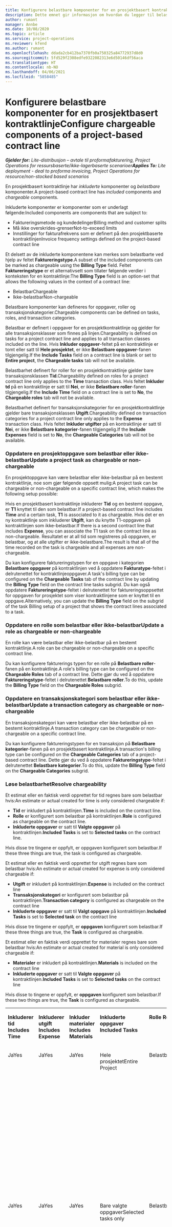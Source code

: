 ```yaml
---
title: Konfigurere belastbare komponenter for en prosjektbasert kontraktlinje
description: Dette emnet gir informasjon om hvordan du legger til belastbare komponenter i kontraktlinjer i Project Operations.
author: rumant
manager: Annbe
ms.date: 10/08/2020
ms.topic: article
ms.service: project-operations
ms.reviewer: kfend
ms.author: rumant
ms.openlocfilehash: ddada2cb412ba7370fb0a750325a84772937d8d0
ms.sourcegitcommit: 5fd529f2308edfe9322082313e6d50146df56aca
ms.translationtype: HT
ms.contentlocale: nb-NO
ms.lasthandoff: 04/06/2021
ms.locfileid: "5858485"
---
```

# <a name="configure-chargeable-components-of-a-project-based-contract-line"></a><span data-ttu-id="3468d-103">Konfigurere belastbare komponenter for en prosjektbasert kontraktlinje</span><span class="sxs-lookup"><span data-stu-id="3468d-103">Configure chargeable components of a project-based contract line</span></span>

<span data-ttu-id="3468d-104">_**Gjelder for:** Lite-distribusjon – avtale til proformafakturering, Project Operations for ressursbaserte/ikke-lagerbaserte scenarioer_</span><span class="sxs-lookup"><span data-stu-id="3468d-104">_**Applies To:** Lite deployment - deal to proforma invoicing, Project Operations for resource/non-stocked based scenarios_</span></span>

<span data-ttu-id="3468d-105">En prosjektbasert kontraktlinje har *inkluderte* komponenter og *belastbare* komponenter.</span><span class="sxs-lookup"><span data-stu-id="3468d-105">A project-based contract line has *included* components and *chargeable* components.</span></span>

<span data-ttu-id="3468d-106">Inkluderte komponenter er komponenter som er underlagt følgende:</span><span class="sxs-lookup"><span data-stu-id="3468d-106">Included components are components that are subject to:</span></span>

  - <span data-ttu-id="3468d-107">Faktureringsmetode og kundedelinger</span><span class="sxs-lookup"><span data-stu-id="3468d-107">Billing method and customer splits</span></span>
  - <span data-ttu-id="3468d-108">Må ikke overskrides-grenser</span><span class="sxs-lookup"><span data-stu-id="3468d-108">Not-to-exceed limits</span></span> 
  - <span data-ttu-id="3468d-109">Innstillinger for fakturafrekvens som er definert på den prosjektbaserte kontraktlinjen</span><span class="sxs-lookup"><span data-stu-id="3468d-109">Invoice frequency settings defined on the project-based contract line</span></span>

<span data-ttu-id="3468d-110">Et delsett av de inkluderte komponentene kan merkes som belastbarte ved hjelp av feltet **Faktureringstype**.</span><span class="sxs-lookup"><span data-stu-id="3468d-110">A subset of the included components can be marked as chargeable using the **Billing Type** field.</span></span> <span data-ttu-id="3468d-111">Feltet **Faktureringstype** er et alternativsett som tillater følgende verdier i konteksten for en kontraktlinje:</span><span class="sxs-lookup"><span data-stu-id="3468d-111">The **Billing Type** field is an option-set that allows the following values in the context of a contract line:</span></span>

  - <span data-ttu-id="3468d-112">Belastbar</span><span class="sxs-lookup"><span data-stu-id="3468d-112">Chargeable</span></span>
  - <span data-ttu-id="3468d-113">Ikke-belastbar</span><span class="sxs-lookup"><span data-stu-id="3468d-113">Non-chargeable</span></span>

<span data-ttu-id="3468d-114">Belastbare komponenter kan defineres for oppgaver, roller og transaksjonskategorier.</span><span class="sxs-lookup"><span data-stu-id="3468d-114">Chargeable components can be defined on tasks, roles, and transaction categories.</span></span>

<span data-ttu-id="3468d-115">Belastbar er definert i oppgaver for en prosjektkontraktlinje og gjelder for alle transaksjonsklasser som finnes på linjen.</span><span class="sxs-lookup"><span data-stu-id="3468d-115">Chargeability is defined on tasks for a project contract line and applies to all transaction classes included on the line.</span></span> <span data-ttu-id="3468d-116">Hvis **Inkluder oppgaver**-feltet på en kontraktlinje er tomt eller satt til **Hele prosjektet**, er ikke **Belastbare oppgaver**-fanen tilgjengelig.</span><span class="sxs-lookup"><span data-stu-id="3468d-116">If the **Include Tasks** field on a contract line is blank or set to **Entire project**, the **Chargeable tasks** tab will not be available.</span></span>

<span data-ttu-id="3468d-117">Belastbarhet definert for roller for en prosjektkontraktlinje gjelder bare transaksjonsklassen **Tid**.</span><span class="sxs-lookup"><span data-stu-id="3468d-117">Chargeability defined on roles for a project contract line only applies to the **Time** transaction class.</span></span> <span data-ttu-id="3468d-118">Hvis feltet **Inkluder td** på en kontraktlinje er satt til **Nei**, er ikke **Belastbare roller**-fanen tilgjengelig.</span><span class="sxs-lookup"><span data-stu-id="3468d-118">If the **Include Time** field on a contract line is set to **No**, the **Chargeable roles** tab will not be available.</span></span>

<span data-ttu-id="3468d-119">Belastbarhet definert for transaksjonskategorier for en prosjektkontraktlinje gjelder bare transaksjonsklassen **Utgift**.</span><span class="sxs-lookup"><span data-stu-id="3468d-119">Chargeability defined on transaction categories for a project contract line only applies to the **Expense** transaction class.</span></span> <span data-ttu-id="3468d-120">Hvis feltet **Inkluder utgifter** på en kontraktlinje er satt til **Nei**, er ikke **Belastbare kategorier**-fanen tilgjengelig.</span><span class="sxs-lookup"><span data-stu-id="3468d-120">If the **Include Expenses** field is set to **No**, the **Chargeable Categories** tab will not be available.</span></span>

### <a name="update-a-project-task-as-chargeable-or-non-chargeable"></a><span data-ttu-id="3468d-121">Oppdatere en prosjektoppgave som belastbar eller ikke-belastbar</span><span class="sxs-lookup"><span data-stu-id="3468d-121">Update a project task as chargeable or non-chargeable</span></span>

<span data-ttu-id="3468d-122">En prosjektoppgave kan være belastbar eller ikke-belastbar på en bestemt kontraktlinje, noe som gjør følgende oppsett mulig:</span><span class="sxs-lookup"><span data-stu-id="3468d-122">A project task can be chargeable or non-chargeable on a specific contract line, which makes the following setup possible:</span></span>

<span data-ttu-id="3468d-123">Hvis en prosjektbasert kontraktlinje inkluderer **Tid** og en bestemt oppgave, er **T1** knyttet til den som belastbar.</span><span class="sxs-lookup"><span data-stu-id="3468d-123">If a project-based contract line includes **Time** and a certain task, **T1** is associated to it as chargeable.</span></span> <span data-ttu-id="3468d-124">Hvis det er en ny kontraktlinje som inkluderer **Utgift**, kan du knytte T1-oppgaven på kontraktlinjen som ikke-belastbar.</span><span class="sxs-lookup"><span data-stu-id="3468d-124">If there is a second contract line that includes **Expense**, you can associate the T1 task on the contract line as non-chargeable.</span></span> <span data-ttu-id="3468d-125">Resultatet er at all tid som registreres på oppgaven, er belastbar, og at alle utgifter er ikke-belastbare.</span><span class="sxs-lookup"><span data-stu-id="3468d-125">The result is that all of the time recorded on the task is chargeable and all expenses are non-chargeable.</span></span>

<span data-ttu-id="3468d-126">Du kan konfigurere faktureringstypen for en oppgave i kategorien **Belastbare oppgaver** på kontraktlinjen ved å oppdatere **Fakturatype**-feltet i delrutenettet for kontraktlinjeoppgaver.</span><span class="sxs-lookup"><span data-stu-id="3468d-126">A task's billing type can be configured on the **Chargeable Tasks** tab of the contract line by updating the **Billing Type** field on the contract line tasks subgrid.</span></span> <span data-ttu-id="3468d-127">Du kan også oppdatere **Faktureringstype**-feltet i delrutenettet for faktureringsoppsettet for oppgaven for prosjektet som viser kontraktlinjene som er knyttet til en oppgave.</span><span class="sxs-lookup"><span data-stu-id="3468d-127">Alternatively, you can update the **Billing Type** field on the subgrid of the task Billing setup of a project that shows the contract lines associated to a task.</span></span>

### <a name="update-a-role-as-chargeable-or-non-chargeable"></a><span data-ttu-id="3468d-128">Oppdatere en rolle som belastbar eller ikke-belastbar</span><span class="sxs-lookup"><span data-stu-id="3468d-128">Update a role as chargeable or non-chargeable</span></span>

<span data-ttu-id="3468d-129">En rolle kan være belastbar eller ikke-belastbar på en bestemt kontraktlinje.</span><span class="sxs-lookup"><span data-stu-id="3468d-129">A role can be chargeable or non-chargeable on a specific contract line.</span></span>

<span data-ttu-id="3468d-130">Du kan konfigurere fakturerings typen for en rolle på **Belastbare roller**-fanen på en kontraktlinje.</span><span class="sxs-lookup"><span data-stu-id="3468d-130">A role's billing type can be configured on the **Chargeable Roles** tab of a contract line.</span></span> <span data-ttu-id="3468d-131">Dette gjør du ved å oppdatere **Faktureringstype**-feltet i delrutenettet **Belastbare roller**.</span><span class="sxs-lookup"><span data-stu-id="3468d-131">To do this, update the **Billing Type** field on the **Chargeable Roles** subgrid.</span></span>

### <a name="update-a-transaction-category-as-chargeable-or-non-chargeable"></a><span data-ttu-id="3468d-132">Oppdatere en transaksjonskategori som belastbar eller ikke-belastbar</span><span class="sxs-lookup"><span data-stu-id="3468d-132">Update a transaction category as chargeable or non-chargeable</span></span>

<span data-ttu-id="3468d-133">En transaksjonskategori kan være belastbar eller ikke-belastbar på en bestemt kontraktlinje.</span><span class="sxs-lookup"><span data-stu-id="3468d-133">A transaction category can be chargeable or non-chargeable on a specific contract line.</span></span>

<span data-ttu-id="3468d-134">Du kan konfigurere faktureringstypen for en transaksjon på **Belastbare kategorier**-fanen på en prosjektbasert kontraktlinje.</span><span class="sxs-lookup"><span data-stu-id="3468d-134">A transaction's billing type can be configured on the **Chargeable Categories** tab of a project-based contract line.</span></span> <span data-ttu-id="3468d-135">Dette gjør du ved å oppdatere **Faktureringstype**-feltet i delrutenettet **Belastbare kategorier**.</span><span class="sxs-lookup"><span data-stu-id="3468d-135">To do this, update the **Billing Type** field on the **Chargeable Categories** subgrid.</span></span>

### <a name="resolve-chargeability"></a><span data-ttu-id="3468d-136">Løse belastbarhet</span><span class="sxs-lookup"><span data-stu-id="3468d-136">Resolve chargeability</span></span>

<span data-ttu-id="3468d-137">Et estimat eller en faktisk verdi opprettet for tid regnes bare som belastbar hvis:</span><span class="sxs-lookup"><span data-stu-id="3468d-137">An estimate or actual created for time is only considered chargeable if:</span></span>

   - <span data-ttu-id="3468d-138">**Tid** er inkludert på kontraktlinjen.</span><span class="sxs-lookup"><span data-stu-id="3468d-138">**Time** is included on the contract line.</span></span>
   - <span data-ttu-id="3468d-139">**Rolle** er konfigurert som belastbar på kontraktlinjen.</span><span class="sxs-lookup"><span data-stu-id="3468d-139">**Role** is configured as chargeable on the contract line.</span></span>
   - <span data-ttu-id="3468d-140">**Inkluderte oppgaver** er satt til **Valgte oppgaver** på kontraktlinjen.</span><span class="sxs-lookup"><span data-stu-id="3468d-140">**Included Tasks** is set to **Selected tasks** on the contract line.</span></span>
 
 <span data-ttu-id="3468d-141">Hvis disse tre tingene er oppfylt, er oppgaven konfigurert som belastbar.</span><span class="sxs-lookup"><span data-stu-id="3468d-141">If these three things are true, the task is configured as chargeable.</span></span> 

<span data-ttu-id="3468d-142">Et estimat eller en faktisk verdi opprettet for utgift regnes bare som belastbar hvis:</span><span class="sxs-lookup"><span data-stu-id="3468d-142">An estimate or actual created for expense is only considered chargeable if:</span></span>

   - <span data-ttu-id="3468d-143">**Utgift** er inkludert på kontraktlinjen.</span><span class="sxs-lookup"><span data-stu-id="3468d-143">**Expense** is included on the contract line</span></span>
   - <span data-ttu-id="3468d-144">**Transaksjonskategori** er konfigurert som belastbar på kontraktlinjen.</span><span class="sxs-lookup"><span data-stu-id="3468d-144">**Transaction category** is configured as chargeable on the contract line</span></span>
   - <span data-ttu-id="3468d-145">**Inkluderte oppgaver** er satt til **Valgt oppgave** på kontraktlinjen.</span><span class="sxs-lookup"><span data-stu-id="3468d-145">**Included Tasks** is set to **Selected task** on the contract line</span></span>
  
 <span data-ttu-id="3468d-146">Hvis disse tre tingene er oppfylt, er **oppgaven** konfigurert som belastbar.</span><span class="sxs-lookup"><span data-stu-id="3468d-146">If these three things are true, the **Task** is configured as chargeable.</span></span> 

<span data-ttu-id="3468d-147">Et estimat eller en faktisk verdi opprettet for materialer regnes bare som belastbar hvis:</span><span class="sxs-lookup"><span data-stu-id="3468d-147">An estimate or actual created for material is only considered chargeable if:</span></span>

   - <span data-ttu-id="3468d-148">**Materialer** er inkludert på kontraktlinjen.</span><span class="sxs-lookup"><span data-stu-id="3468d-148">**Materials** is included on the contract line</span></span>
   - <span data-ttu-id="3468d-149">**Inkluderte oppgaver** er satt til **Valgte oppgaver** på kontraktlinjen.</span><span class="sxs-lookup"><span data-stu-id="3468d-149">**Included Tasks** is set to **Selected tasks** on the contract line</span></span>

<span data-ttu-id="3468d-150">Hvis disse to tingene er oppfylt, er **oppgaven** konfigurert som belastbar.</span><span class="sxs-lookup"><span data-stu-id="3468d-150">If these two things are true, the **Task** is configured as chargeable.</span></span> 

<table border="0" cellspacing="0" cellpadding="0">
    <tbody>
        <tr>
            <td width="70" valign="top">
                <p><span data-ttu-id="3468d-151">
                    <strong>Inkluderer tid</strong>
                </span><span class="sxs-lookup"><span data-stu-id="3468d-151">
                    <strong>Includes Time</strong>
                </span></span></p>
            </td>
            <td width="78" valign="top">
                <p><span data-ttu-id="3468d-152">
                    <strong>Inkluderer utgift</strong>
                    <strong></strong>
                </span><span class="sxs-lookup"><span data-stu-id="3468d-152">
                    <strong>Includes Expense</strong>
                    <strong></strong>
                </span></span></p>
            </td>
            <td width="63" valign="top">
                <p><span data-ttu-id="3468d-153">
                    <strong>Inkluder materialer</strong>
                    <strong></strong>
                </span><span class="sxs-lookup"><span data-stu-id="3468d-153">
                    <strong>Includes Materials</strong>
                    <strong></strong>
                </span></span></p>
            </td>
            <td width="75" valign="top">
                <p><span data-ttu-id="3468d-154">
                    <strong>Inkluderte oppgaver</strong>
                    <strong></strong>
                </span><span class="sxs-lookup"><span data-stu-id="3468d-154">
                    <strong>Included Tasks</strong>
                    <strong></strong>
                </span></span></p>
            </td>
            <td width="65" valign="top">
                <p><span data-ttu-id="3468d-155">
                    <strong>Rolle</strong>
                    <strong></strong>
                </span><span class="sxs-lookup"><span data-stu-id="3468d-155">
                    <strong>Role</strong>
                    <strong></strong>
                </span></span></p>
            </td>
            <td width="70" valign="top">
                <p><span data-ttu-id="3468d-156">
                    <strong>Kategori</strong>
                    <strong></strong>
                </span><span class="sxs-lookup"><span data-stu-id="3468d-156">
                    <strong>Category</strong>
                    <strong></strong>
                </span></span></p>
            </td>
            <td width="65" valign="top">
                <p><span data-ttu-id="3468d-157">
                    <strong>Oppgave</strong>
                    <strong></strong>
                </span><span class="sxs-lookup"><span data-stu-id="3468d-157">
                    <strong>Task</strong>
                    <strong></strong>
                </span></span></p>
            </td>
            <td width="350" valign="top">
                <p><span data-ttu-id="3468d-158">
                    <strong>Innvirkning på belastbarhet</strong>
                </span><span class="sxs-lookup"><span data-stu-id="3468d-158">
                    <strong>Chargeability impact</strong>
                </span></span></p>
            </td>
        </tr>
        <tr>
            <td width="70" valign="top">
                <p>
<span data-ttu-id="3468d-159">Ja</span><span class="sxs-lookup"><span data-stu-id="3468d-159">Yes</span></span> </p>
            </td>
            <td width="78" valign="top">
                <p>
<span data-ttu-id="3468d-160">Ja</span><span class="sxs-lookup"><span data-stu-id="3468d-160">Yes</span></span> </p>
            </td>
            <td width="63" valign="top">
                <p>
<span data-ttu-id="3468d-161">Ja</span><span class="sxs-lookup"><span data-stu-id="3468d-161">Yes</span></span> </p>
            </td>
            <td width="75" valign="top">
                <p>
<span data-ttu-id="3468d-162">Hele prosjektet</span><span class="sxs-lookup"><span data-stu-id="3468d-162">Entire Project</span></span> </p>
            </td>
            <td width="65" valign="top">
                <p>
<span data-ttu-id="3468d-163">Belastbar</span><span class="sxs-lookup"><span data-stu-id="3468d-163">Chargeable</span></span> </p>
            </td>
            <td width="70" valign="top">
                <p>
<span data-ttu-id="3468d-164">Belastbar</span><span class="sxs-lookup"><span data-stu-id="3468d-164">Chargeable</span></span> </p>
            </td>
            <td width="65" valign="top">
                <p>
<span data-ttu-id="3468d-165">Kan ikke angis</span><span class="sxs-lookup"><span data-stu-id="3468d-165">Can't be set</span></span> </p>
            </td>
            <td width="350" valign="top">
                <p>
<span data-ttu-id="3468d-166">Fakturering på en faktisk tidsverdi: <strong>Belastbar</strong>
                </span><span class="sxs-lookup"><span data-stu-id="3468d-166">Billing on a time actual: <strong>Chargeable</strong>
                </span></span></p>
                <p>
<span data-ttu-id="3468d-167">Faktureringstype for en faktisk utgiftsverdi: <strong>Belastbar</strong>
                </span><span class="sxs-lookup"><span data-stu-id="3468d-167">Billing type on expense actual: <strong>Chargeable</strong>
                </span></span></p>
                <p>
<span data-ttu-id="3468d-168">Faktureringstype for en faktisk materialeverdi: <strong>Belastbar</strong>
                </span><span class="sxs-lookup"><span data-stu-id="3468d-168">Billing type on material actual: <strong>Chargeable</strong>
                </span></span></p>
            </td>
        </tr>
        <tr>
            <td width="70" valign="top">
                <p>
<span data-ttu-id="3468d-169">Ja</span><span class="sxs-lookup"><span data-stu-id="3468d-169">Yes</span></span> </p>
            </td>
            <td width="78" valign="top">
                <p>
<span data-ttu-id="3468d-170">Ja</span><span class="sxs-lookup"><span data-stu-id="3468d-170">Yes</span></span> </p>
            </td>
            <td width="63" valign="top">
                <p>
<span data-ttu-id="3468d-171">Ja</span><span class="sxs-lookup"><span data-stu-id="3468d-171">Yes</span></span> </p>
            </td>
            <td width="75" valign="top">
                <p>
<span data-ttu-id="3468d-172">Bare valgte oppgaver</span><span class="sxs-lookup"><span data-stu-id="3468d-172">Selected tasks only</span></span> </p>
            </td>
            <td width="65" valign="top">
                <p>
<span data-ttu-id="3468d-173">Belastbar</span><span class="sxs-lookup"><span data-stu-id="3468d-173">Chargeable</span></span> </p>
            </td>
            <td width="70" valign="top">
                <p>
<span data-ttu-id="3468d-174">Belastbar</span><span class="sxs-lookup"><span data-stu-id="3468d-174">Chargeable</span></span> </p>
            </td>
            <td width="65" valign="top">
                <p>
<span data-ttu-id="3468d-175">Belastbar</span><span class="sxs-lookup"><span data-stu-id="3468d-175">Chargeable</span></span> </p>
            </td>
            <td width="350" valign="top">
                <p>
<span data-ttu-id="3468d-176">Fakturering på en faktisk tidsverdi: <strong>Belastbar</strong>
                </span><span class="sxs-lookup"><span data-stu-id="3468d-176">Billing on a time actual: <strong>Chargeable</strong>
                </span></span></p>
                <p>
<span data-ttu-id="3468d-177">Faktureringstype for en faktisk utgiftsverdi: <strong>Belastbar</strong>
                </span><span class="sxs-lookup"><span data-stu-id="3468d-177">Billing type on expense actual: <strong>Chargeable</strong>
                </span></span></p>
                <p>
<span data-ttu-id="3468d-178">Faktureringstype for en faktisk materialeverdi: <strong>Belastbar</strong>
                </span><span class="sxs-lookup"><span data-stu-id="3468d-178">Billing type on material actual: <strong>Chargeable</strong>
                </span></span></p>
            </td>
        </tr>
        <tr>
            <td width="70" valign="top">
                <p>
<span data-ttu-id="3468d-179">Ja</span><span class="sxs-lookup"><span data-stu-id="3468d-179">Yes</span></span> </p>
            </td>
            <td width="78" valign="top">
                <p>
<span data-ttu-id="3468d-180">Ja</span><span class="sxs-lookup"><span data-stu-id="3468d-180">Yes</span></span> </p>
            </td>
            <td width="63" valign="top">
                <p>
<span data-ttu-id="3468d-181">Ja</span><span class="sxs-lookup"><span data-stu-id="3468d-181">Yes</span></span> </p>
            </td>
            <td width="75" valign="top">
                <p>
<span data-ttu-id="3468d-182">Bare valgte oppgaver</span><span class="sxs-lookup"><span data-stu-id="3468d-182">Selected tasks only</span></span> </p>
            </td>
            <td width="65" valign="top">
                <p><span data-ttu-id="3468d-183">
                    <strong>Ikke-belastbar</strong>
                </span><span class="sxs-lookup"><span data-stu-id="3468d-183">
                    <strong>Non - Chargeable</strong>
                </span></span></p>
            </td>
            <td width="70" valign="top">
                <p>
<span data-ttu-id="3468d-184">Belastbar</span><span class="sxs-lookup"><span data-stu-id="3468d-184">Chargeable</span></span> </p>
            </td>
            <td width="65" valign="top">
                <p>
<span data-ttu-id="3468d-185">Belastbar</span><span class="sxs-lookup"><span data-stu-id="3468d-185">Chargeable</span></span> </p>
            </td>
            <td width="350" valign="top">
                <p>
<span data-ttu-id="3468d-186">Fakturering på en faktisk tidsverdi: <strong>Ikke-belastbar</strong>
                </span><span class="sxs-lookup"><span data-stu-id="3468d-186">Billing on a time actual: <strong>Non-Chargeable</strong>
                </span></span></p>
                <p>
<span data-ttu-id="3468d-187">Faktureringstype for en faktisk utgiftsverdi: Belastbar</span><span class="sxs-lookup"><span data-stu-id="3468d-187">Billing type on expense actual: Chargeable</span></span> </p>
                <p>
<span data-ttu-id="3468d-188">Faktureringstype for en faktisk materialeverdi: Belastbar</span><span class="sxs-lookup"><span data-stu-id="3468d-188">Billing type on material actual: Chargeable</span></span> </p>
            </td>
        </tr>
        <tr>
            <td width="70" valign="top">
                <p>
<span data-ttu-id="3468d-189">Ja</span><span class="sxs-lookup"><span data-stu-id="3468d-189">Yes</span></span> </p>
            </td>
            <td width="78" valign="top">
                <p>
<span data-ttu-id="3468d-190">Ja</span><span class="sxs-lookup"><span data-stu-id="3468d-190">Yes</span></span> </p>
            </td>
            <td width="63" valign="top">
                <p>
<span data-ttu-id="3468d-191">Ja</span><span class="sxs-lookup"><span data-stu-id="3468d-191">Yes</span></span> </p>
            </td>
            <td width="75" valign="top">
                <p>
<span data-ttu-id="3468d-192">Bare valgte oppgaver</span><span class="sxs-lookup"><span data-stu-id="3468d-192">Selected tasks only</span></span> </p>
            </td>
            <td width="65" valign="top">
                <p>
<span data-ttu-id="3468d-193">Belastbar</span><span class="sxs-lookup"><span data-stu-id="3468d-193">Chargeable</span></span> </p>
            </td>
            <td width="70" valign="top">
                <p>
<span data-ttu-id="3468d-194">Belastbar</span><span class="sxs-lookup"><span data-stu-id="3468d-194">Chargeable</span></span> </p>
            </td>
            <td width="65" valign="top">
                <p><span data-ttu-id="3468d-195">
                    <strong>Ikke-belastbar</strong>
                </span><span class="sxs-lookup"><span data-stu-id="3468d-195">
                    <strong>Non-Chargeable</strong>
                </span></span></p>
            </td>
            <td width="350" valign="top">
                <p>
<span data-ttu-id="3468d-196">Fakturering på en faktisk tidsverdi: <strong>Ikke-belastbar</strong>
                </span><span class="sxs-lookup"><span data-stu-id="3468d-196">Billing on a time actual: <strong>Non-Chargeable</strong>
                </span></span></p>
                <p>
<span data-ttu-id="3468d-197">Faktureringstype for en faktisk utgiftsverdi: <strong>Ikke-belastbar</strong>
                </span><span class="sxs-lookup"><span data-stu-id="3468d-197">Billing type on expense actual: <strong>Non-Chargeable</strong>
                </span></span></p>
                <p>
<span data-ttu-id="3468d-198">Faktureringstype for en faktisk materialeverdi: <strong>Ikke-belastbar</strong>
                </span><span class="sxs-lookup"><span data-stu-id="3468d-198">Billing type on material actual: <strong>Non-Chargeable</strong>
                </span></span></p>
            </td>
        </tr>
        <tr>
            <td width="70" valign="top">
                <p>
<span data-ttu-id="3468d-199">Ja</span><span class="sxs-lookup"><span data-stu-id="3468d-199">Yes</span></span> </p>
            </td>
            <td width="78" valign="top">
                <p>
<span data-ttu-id="3468d-200">Ja</span><span class="sxs-lookup"><span data-stu-id="3468d-200">Yes</span></span> </p>
            </td>
            <td width="63" valign="top">
                <p>
<span data-ttu-id="3468d-201">Ja</span><span class="sxs-lookup"><span data-stu-id="3468d-201">Yes</span></span> </p>
            </td>
            <td width="75" valign="top">
                <p>
<span data-ttu-id="3468d-202">Bare valgte oppgaver</span><span class="sxs-lookup"><span data-stu-id="3468d-202">Selected tasks only</span></span> </p>
            </td>
            <td width="65" valign="top">
                <p><span data-ttu-id="3468d-203">
                    <strong>Ikke-belastbar</strong>
                </span><span class="sxs-lookup"><span data-stu-id="3468d-203">
                    <strong>Non-Chargeable</strong>
                </span></span></p>
            </td>
            <td width="70" valign="top">
                <p>
<span data-ttu-id="3468d-204">Belastbar</span><span class="sxs-lookup"><span data-stu-id="3468d-204">Chargeable</span></span> </p>
            </td>
            <td width="65" valign="top">
                <p><span data-ttu-id="3468d-205">
                    <strong>Ikke-belastbar</strong>
                </span><span class="sxs-lookup"><span data-stu-id="3468d-205">
                    <strong>Non- Chargeable</strong>
                </span></span></p>
            </td>
            <td width="350" valign="top">
                <p>
<span data-ttu-id="3468d-206">Fakturering på en faktisk tidsverdi: <strong>Ikke-belastbar</strong>
                </span><span class="sxs-lookup"><span data-stu-id="3468d-206">Billing on a time actual: <strong>Non-Chargeable</strong>
                </span></span></p>
                <p>
<span data-ttu-id="3468d-207">Faktureringstype for en faktisk utgiftsverdi: <strong>Ikke-belastbar</strong>
                </span><span class="sxs-lookup"><span data-stu-id="3468d-207">Billing type on expense actual: <strong>Non-Chargeable</strong>
                </span></span></p>
                <p>
<span data-ttu-id="3468d-208">Faktureringstype for en faktisk materialeverdi: <strong>Ikke-belastbar</strong>
                </span><span class="sxs-lookup"><span data-stu-id="3468d-208">Billing type on material actual: <strong> Non-Chargeable</strong>
                </span></span></p>
            </td>
        </tr>
        <tr>
            <td width="70" valign="top">
                <p>
<span data-ttu-id="3468d-209">Ja</span><span class="sxs-lookup"><span data-stu-id="3468d-209">Yes</span></span> </p>
            </td>
            <td width="78" valign="top">
                <p>
<span data-ttu-id="3468d-210">Ja</span><span class="sxs-lookup"><span data-stu-id="3468d-210">Yes</span></span> </p>
            </td>
            <td width="63" valign="top">
                <p>
<span data-ttu-id="3468d-211">Ja</span><span class="sxs-lookup"><span data-stu-id="3468d-211">Yes</span></span> </p>
            </td>
            <td width="75" valign="top">
                <p>
<span data-ttu-id="3468d-212">Bare valgte oppgaver</span><span class="sxs-lookup"><span data-stu-id="3468d-212">Selected tasks only</span></span> </p>
            </td>
            <td width="65" valign="top">
                <p><span data-ttu-id="3468d-213">
                    <strong>Ikke-belastbar</strong>
                </span><span class="sxs-lookup"><span data-stu-id="3468d-213">
                    <strong>Non-Chargeable</strong>
                </span></span></p>
            </td>
            <td width="70" valign="top">
                <p><span data-ttu-id="3468d-214">
                    <strong>Ikke-belastbar</strong>
                </span><span class="sxs-lookup"><span data-stu-id="3468d-214">
                    <strong>Non-Chargeable</strong>
                </span></span></p>
            </td>
            <td width="65" valign="top">
                <p>
<span data-ttu-id="3468d-215">Belastbar</span><span class="sxs-lookup"><span data-stu-id="3468d-215">Chargeable</span></span> </p>
            </td>
            <td width="350" valign="top">
                <p>
<span data-ttu-id="3468d-216">Fakturering på en faktisk tidsverdi: <strong>Ikke-belastbar</strong>
                </span><span class="sxs-lookup"><span data-stu-id="3468d-216">Billing on a time actual: <strong>Non-Chargeable</strong>
                </span></span></p>
                <p>
<span data-ttu-id="3468d-217">Faktureringstype for en faktisk utgiftsverdi: <strong>Ikke-belastbar</strong>
                </span><span class="sxs-lookup"><span data-stu-id="3468d-217">Billing type on expense actual: <strong> Non-Chargeable</strong>
                </span></span></p>
                <p>
<span data-ttu-id="3468d-218">Faktureringstype for en faktisk materialeverdi: Belastbar</span><span class="sxs-lookup"><span data-stu-id="3468d-218">Billing type on material actual: Chargeable</span></span> </p>
            </td>
        </tr>
        <tr>
            <td width="70" valign="top">
                <p><span data-ttu-id="3468d-219">
                    <strong>No</strong>
                </span><span class="sxs-lookup"><span data-stu-id="3468d-219">
                    <strong>No</strong>
                </span></span></p>
            </td>
            <td width="78" valign="top">
                <p>
<span data-ttu-id="3468d-220">Ja</span><span class="sxs-lookup"><span data-stu-id="3468d-220">Yes</span></span> </p>
            </td>
            <td width="63" valign="top">
                <p>
<span data-ttu-id="3468d-221">Ja</span><span class="sxs-lookup"><span data-stu-id="3468d-221">Yes</span></span> </p>
            </td>
            <td width="75" valign="top">
                <p>
<span data-ttu-id="3468d-222">Hele prosjektet</span><span class="sxs-lookup"><span data-stu-id="3468d-222">Entire Project</span></span> </p>
            </td>
            <td width="65" valign="top">
                <p>
<span data-ttu-id="3468d-223">Kan ikke angis</span><span class="sxs-lookup"><span data-stu-id="3468d-223">Can't be set</span></span> </p>
            </td>
            <td width="70" valign="top">
                <p><span data-ttu-id="3468d-224">
                    <strong>Belastbar</strong>
                </span><span class="sxs-lookup"><span data-stu-id="3468d-224">
                    <strong>Chargeable</strong>
                </span></span></p>
            </td>
            <td width="65" valign="top">
                <p>
<span data-ttu-id="3468d-225">Kan ikke angis</span><span class="sxs-lookup"><span data-stu-id="3468d-225">Can't be set</span></span> </p>
            </td>
            <td width="350" valign="top">
                <p>
<span data-ttu-id="3468d-226">Fakturering på en faktisk tidsverdi: <strong>Ikke tilgjengelig</strong>
                </span><span class="sxs-lookup"><span data-stu-id="3468d-226">Billing on a time actual: <strong>Not available</strong>
                </span></span></p>
                <p>
<span data-ttu-id="3468d-227">Faktureringstype for en faktisk utgiftsverdi: Belastbar</span><span class="sxs-lookup"><span data-stu-id="3468d-227">Billing type on expense actual: Chargeable</span></span> </p>
                <p>
<span data-ttu-id="3468d-228">Faktureringstype for en faktisk materialeverdi: Belastbar</span><span class="sxs-lookup"><span data-stu-id="3468d-228">Billing type on material actual: Chargeable</span></span> </p>
            </td>
        </tr>
        <tr>
            <td width="70" valign="top">
                <p><span data-ttu-id="3468d-229">
                    <strong>No</strong>
                </span><span class="sxs-lookup"><span data-stu-id="3468d-229">
                    <strong>No</strong>
                </span></span></p>
            </td>
            <td width="78" valign="top">
                <p>
<span data-ttu-id="3468d-230">Ja</span><span class="sxs-lookup"><span data-stu-id="3468d-230">Yes</span></span> </p>
            </td>
            <td width="63" valign="top">
                <p>
<span data-ttu-id="3468d-231">Ja</span><span class="sxs-lookup"><span data-stu-id="3468d-231">Yes</span></span> </p>
            </td>
            <td width="75" valign="top">
                <p>
<span data-ttu-id="3468d-232">Hele prosjektet</span><span class="sxs-lookup"><span data-stu-id="3468d-232">Entire Project</span></span> </p>
            </td>
            <td width="65" valign="top">
                <p>
<span data-ttu-id="3468d-233">Kan ikke angis</span><span class="sxs-lookup"><span data-stu-id="3468d-233">Can't be set</span></span> </p>
            </td>
            <td width="70" valign="top">
                <p><span data-ttu-id="3468d-234">
                    <strong>Ikke-belastbar</strong>
                </span><span class="sxs-lookup"><span data-stu-id="3468d-234">
                    <strong>Non-Chargeable</strong>
                </span></span></p>
            </td>
            <td width="65" valign="top">
                <p>
<span data-ttu-id="3468d-235">Kan ikke angis</span><span class="sxs-lookup"><span data-stu-id="3468d-235">Can't be set</span></span> </p>
            </td>
            <td width="350" valign="top">
                <p>
<span data-ttu-id="3468d-236">Fakturering på en faktisk tidsverdi: <strong>Ikke tilgjengelig</strong>
                </span><span class="sxs-lookup"><span data-stu-id="3468d-236">Billing on a time actual: <strong>Not available</strong>
                </span></span></p>
                <p>
<span data-ttu-id="3468d-237">Faktureringstype for en faktisk utgiftsverdi: <strong>Ikke-belastbar</strong>
                </span><span class="sxs-lookup"><span data-stu-id="3468d-237">Billing type on expense actual: <strong> Non-chargeable</strong>
                </span></span></p>
                <p>
<span data-ttu-id="3468d-238">Faktureringstype for en faktisk materialeverdi: Belastbar</span><span class="sxs-lookup"><span data-stu-id="3468d-238">Billing type on material actual: Chargeable</span></span> </p>
            </td>
        </tr>
        <tr>
            <td width="70" valign="top">
                <p>
<span data-ttu-id="3468d-239">Ja</span><span class="sxs-lookup"><span data-stu-id="3468d-239">Yes</span></span> </p>
            </td>
            <td width="78" valign="top">
                <p><span data-ttu-id="3468d-240">
                    <strong>No</strong>
                </span><span class="sxs-lookup"><span data-stu-id="3468d-240">
                    <strong>No</strong>
                </span></span></p>
            </td>
            <td width="63" valign="top">
                <p>
<span data-ttu-id="3468d-241">Ja</span><span class="sxs-lookup"><span data-stu-id="3468d-241">Yes</span></span> </p>
            </td>
            <td width="75" valign="top">
                <p>
<span data-ttu-id="3468d-242">Hele prosjektet</span><span class="sxs-lookup"><span data-stu-id="3468d-242">Entire Project</span></span> </p>
            </td>
            <td width="65" valign="top">
                <p>
<span data-ttu-id="3468d-243">Belastbar</span><span class="sxs-lookup"><span data-stu-id="3468d-243">Chargeable</span></span> </p>
            </td>
            <td width="70" valign="top">
                <p>
<span data-ttu-id="3468d-244">Kan ikke angis</span><span class="sxs-lookup"><span data-stu-id="3468d-244">Can't be set</span></span> </p>
            </td>
            <td width="65" valign="top">
                <p>
<span data-ttu-id="3468d-245">Kan ikke angis</span><span class="sxs-lookup"><span data-stu-id="3468d-245">Can't be set</span></span> </p>
            </td>
            <td width="350" valign="top">
                <p>
<span data-ttu-id="3468d-246">Fakturering på en faktisk tidsverdi: Belastbar</span><span class="sxs-lookup"><span data-stu-id="3468d-246">Billing on a time actual: Chargeable</span></span> </p>
                <p>
<span data-ttu-id="3468d-247">Faktureringstype for en faktisk utgiftsverdi:<strong> Ikke tilgjengelig</strong>
                </span><span class="sxs-lookup"><span data-stu-id="3468d-247">Billing type on expense actual:<strong> Not available</strong>
                </span></span></p>
                <p>
<span data-ttu-id="3468d-248">Faktureringstype for en faktisk materialeverdi: Belastbar</span><span class="sxs-lookup"><span data-stu-id="3468d-248">Billing type on material actual: Chargeable</span></span> </p>
            </td>
        </tr>
        <tr>
            <td width="70" valign="top">
                <p>
<span data-ttu-id="3468d-249">Ja</span><span class="sxs-lookup"><span data-stu-id="3468d-249">Yes</span></span> </p>
            </td>
            <td width="78" valign="top">
                <p><span data-ttu-id="3468d-250">
                    <strong>No</strong>
                </span><span class="sxs-lookup"><span data-stu-id="3468d-250">
                    <strong>No</strong>
                </span></span></p>
            </td>
            <td width="63" valign="top">
                <p>
<span data-ttu-id="3468d-251">Ja</span><span class="sxs-lookup"><span data-stu-id="3468d-251">Yes</span></span> </p>
            </td>
            <td width="75" valign="top">
                <p>
<span data-ttu-id="3468d-252">Hele prosjektet</span><span class="sxs-lookup"><span data-stu-id="3468d-252">Entire Project</span></span> </p>
            </td>
            <td width="65" valign="top">
                <p><span data-ttu-id="3468d-253">
                    <strong>Ikke-belastbar</strong>
                </span><span class="sxs-lookup"><span data-stu-id="3468d-253">
                    <strong>Non-Chargeable</strong>
                </span></span></p>
            </td>
            <td width="70" valign="top">
                <p>
<span data-ttu-id="3468d-254">Kan ikke angis</span><span class="sxs-lookup"><span data-stu-id="3468d-254">Can't be set</span></span> </p>
            </td>
            <td width="65" valign="top">
                <p>
<span data-ttu-id="3468d-255">Kan ikke angis</span><span class="sxs-lookup"><span data-stu-id="3468d-255">Can't be set</span></span> </p>
            </td>
            <td width="350" valign="top">
                <p>
<span data-ttu-id="3468d-256">Fakturering på en faktisk tidsverdi: <strong>Ikke-belastbar </strong>
                </span><span class="sxs-lookup"><span data-stu-id="3468d-256">Billing on a time actual: <strong>Non-chargeable </strong>
                </span></span></p>
                <p>
<span data-ttu-id="3468d-257">Faktureringstype for en faktisk utgiftsverdi:<strong> Ikke tilgjengelig</strong>
                </span><span class="sxs-lookup"><span data-stu-id="3468d-257">Billing type on expense actual:<strong> Not available</strong>
                </span></span></p>
                <p>
<span data-ttu-id="3468d-258">Faktureringstype for en faktisk materialeverdi: Belastbar</span><span class="sxs-lookup"><span data-stu-id="3468d-258">Billing type on material actual: Chargeable</span></span> </p>
            </td>
        </tr>
        <tr>
            <td width="70" valign="top">
                <p>
<span data-ttu-id="3468d-259">Ja</span><span class="sxs-lookup"><span data-stu-id="3468d-259">Yes</span></span> </p>
            </td>
            <td width="78" valign="top">
                <p>
<span data-ttu-id="3468d-260">Ja</span><span class="sxs-lookup"><span data-stu-id="3468d-260">Yes</span></span> </p>
            </td>
            <td width="63" valign="top">
                <p><span data-ttu-id="3468d-261">
                    <strong>No</strong>
                </span><span class="sxs-lookup"><span data-stu-id="3468d-261">
                    <strong>No</strong>
                </span></span></p>
            </td>
            <td width="75" valign="top">
                <p>
<span data-ttu-id="3468d-262">Hele prosjektet</span><span class="sxs-lookup"><span data-stu-id="3468d-262">Entire Project</span></span> </p>
            </td>
            <td width="65" valign="top">
                <p>
<span data-ttu-id="3468d-263">Belastbar</span><span class="sxs-lookup"><span data-stu-id="3468d-263">Chargeable</span></span> </p>
            </td>
            <td width="70" valign="top">
                <p>
<span data-ttu-id="3468d-264">Belastbar</span><span class="sxs-lookup"><span data-stu-id="3468d-264">Chargeable</span></span> </p>
            </td>
            <td width="65" valign="top">
                <p>
<span data-ttu-id="3468d-265">Kan ikke angis</span><span class="sxs-lookup"><span data-stu-id="3468d-265">Can't be set</span></span> </p>
            </td>
            <td width="350" valign="top">
                <p>
<span data-ttu-id="3468d-266">Fakturering på en faktisk tidsverdi: Belastbar</span><span class="sxs-lookup"><span data-stu-id="3468d-266">Billing on a time actual: Chargeable</span></span> </p>
                <p>
<span data-ttu-id="3468d-267">Faktureringstype for en faktisk utgiftsverdi: Belastbar</span><span class="sxs-lookup"><span data-stu-id="3468d-267">Billing type on expense actual: Chargeable</span></span> </p>
                <p>
<span data-ttu-id="3468d-268">Faktureringstype for en faktisk materialeverdi: <strong>Ikke tilgjengelig</strong>
                </span><span class="sxs-lookup"><span data-stu-id="3468d-268">Billing type on material actual: <strong> Not available</strong>
                </span></span></p>
            </td>
        </tr>
        <tr>
            <td width="70" valign="top">
                <p>
<span data-ttu-id="3468d-269">Ja</span><span class="sxs-lookup"><span data-stu-id="3468d-269">Yes</span></span> </p>
            </td>
            <td width="78" valign="top">
                <p>
<span data-ttu-id="3468d-270">Ja</span><span class="sxs-lookup"><span data-stu-id="3468d-270">Yes</span></span> </p>
            </td>
            <td width="63" valign="top">
                <p><span data-ttu-id="3468d-271">
                    <strong>No</strong>
                </span><span class="sxs-lookup"><span data-stu-id="3468d-271">
                    <strong>No</strong>
                </span></span></p>
            </td>
            <td width="75" valign="top">
                <p>
<span data-ttu-id="3468d-272">Hele prosjektet</span><span class="sxs-lookup"><span data-stu-id="3468d-272">Entire Project</span></span> </p>
            </td>
            <td width="65" valign="top">
                <p><span data-ttu-id="3468d-273">
                    <strong>Ikke-belastbar</strong>
                </span><span class="sxs-lookup"><span data-stu-id="3468d-273">
                    <strong>Non-Chargeable</strong>
                </span></span></p>
            </td>
            <td width="70" valign="top">
                <p><span data-ttu-id="3468d-274">
                    <strong>Ikke-belastbar</strong>
                </span><span class="sxs-lookup"><span data-stu-id="3468d-274">
                    <strong>Non-chargeable</strong>
                </span></span></p>
            </td>
            <td width="65" valign="top">
                <p>
<span data-ttu-id="3468d-275">Kan ikke angis</span><span class="sxs-lookup"><span data-stu-id="3468d-275">Can't be set</span></span> </p>
            </td>
            <td width="350" valign="top">
                <p>
<span data-ttu-id="3468d-276">Fakturering på en faktisk tidsverdi: <strong>Ikke-belastbar </strong>
                </span><span class="sxs-lookup"><span data-stu-id="3468d-276">Billing on a time actual: <strong>Non-chargeable </strong>
                </span></span></p>
                <p>
<span data-ttu-id="3468d-277">Faktureringstype for en faktisk utgiftsverdi:<strong> Ikke-belastbar </strong>
                </span><span class="sxs-lookup"><span data-stu-id="3468d-277">Billing type on expense actual:<strong> Non-chargeable </strong>
                </span></span></p>
                <p>
<span data-ttu-id="3468d-278">Faktureringstype for en faktisk materialeverdi:<strong> Ikke tilgjengelig</strong>
                </span><span class="sxs-lookup"><span data-stu-id="3468d-278">Billing type on material actual:<strong> Not available</strong>
                </span></span></p>
            </td>
        </tr>
    </tbody>
</table>





[!INCLUDE[footer-include](../../includes/footer-banner.md)]
